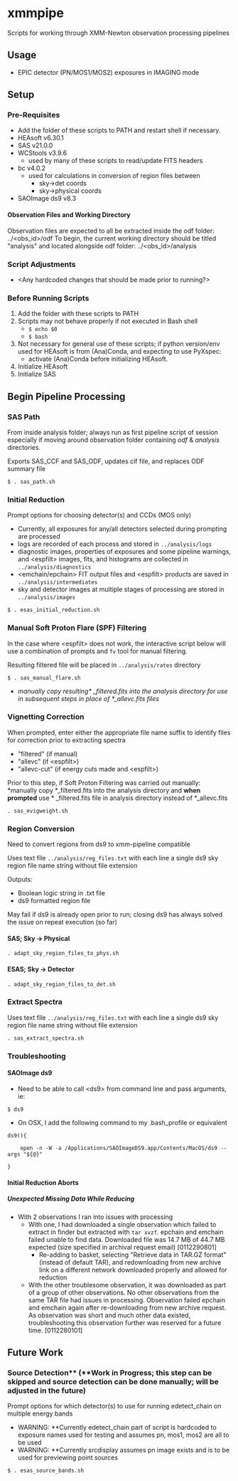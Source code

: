 # xmmpipe

Scripts for working through XMM-Newton observation processing pipelines

## Usage
- EPIC detector (PN/MOS1/MOS2) exposures in IMAGING mode
## Setup
### Pre-Requisites
- Add the folder of these scripts to PATH and restart shell if necessary.
- HEAsoft v6.30.1
- SAS v21.0.0
- WCStools v3.9.6
	- used by many of these scripts to read/update FITS headers
- bc v4.0.2
	- used for calculations in conversion of region files between
		- sky->det coords
		- sky->physical coords
- SAOImage ds9 v8.3
#### Observation Files and Working Directory
Observation files are expected to all be extracted inside the odf folder: ../<obs_id>/odf
To begin, the current working directory should be titled "analysis" and located alongside odf folder: ../<obs_id>/analysis

### Script Adjustments
- \<Any hardcoded changes that should be made prior to running?>
### Before Running Scripts
1. Add the folder with these scripts to PATH
2. Scripts may not behave properly if not executed in Bash shell
	- ```$ echo $0```
	- ```$ bash```
3. Not necessary for general use of these scripts; if python version/env used for HEAsoft is from (Ana)Conda, and expecting to use PyXspec:
	- activate (Ana)Conda before initializing HEAsoft.
4. Initialize HEAsoft
5. Initialize SAS

## Begin Pipeline Processing

### SAS Path
From inside analysis folder; always run as first pipeline script of session especially if moving around observation folder containing *odf* & *analysis* directories. 

Exports SAS_CCF and SAS_ODF, updates cif file, and replaces ODF summary file
```
$ . sas_path.sh
```

### Initial Reduction
Prompt options for choosing detector(s) and CCDs (MOS only)
- Currently, all exposures for any/all detectors selected during prompting are processed
- logs are recorded of each process and stored in ```../analysis/logs```
- diagnostic images, properties of exposures and some pipeline warnings, and \<espfilt\> images, fits, and histograms are collected in ```../analysis/diagnostics```
- <emchain/epchain\> FIT output files and \<espfilt\> products are saved in ```../analysis/intermediates```
- sky and detector images at multiple stages of processing are stored in ```../analysis/images```
```
$ . esas_initial_reduction.sh
```

### Manual Soft Proton Flare (SPF) Filtering
In the case where \<espfilt\> does not work, the interactive script below will use a combination of prompts and ```fv``` tool for manual filtering.

Resulting filtered file will be placed in ```../analysis/rates``` directory

```
$ . sas_manual_flare.sh
```
* *manually copy resulting\* _filtered.fits into the analysis directory for use in subsequent steps in place of \*_allevc.fits files*

### Vignetting Correction
When prompted, enter either the appropriate file name suffix to identify files for correction prior to extracting spectra
- "filtered" (if manual)
- "allevc" (if \<espfilt\>)
- "allevc-cut" (if energy cuts made and \<espfilt\>)

Prior to this step, if Soft Proton Filtering was carried out manually:
*manually copy \*_filtered.fits into the analysis directory and **when prompted** use \* _filtered.fits file in analysis directory instead of \*_allevc.fits

```
. sas_evigweight.sh
```

### Region Conversion
Need to convert regions from ds9 to xmm-pipeline compatible

Uses text file ```../analysis/reg_files.txt``` with each line a single ds9 sky region file name string without file extension

Outputs:
- Boolean logic string in .txt file
- ds9 formatted region file

May fail if ds9 is already open prior to run; closing ds9 has always solved the issue on repeat execution (so far)

#### SAS; Sky -> Physical
```
. adapt_sky_region_files_to_phys.sh
```
#### ESAS; Sky -> Detector
```
. adapt_sky_region_files_to_det.sh
```

### Extract Spectra
Uses text file ```../analysis/reg_files.txt``` with each line a single ds9 sky region file name string without file extension
```
. sas_extract_spectra.sh
```
### Troubleshooting
#### SAOImage ds9
- Need to be able to call \<ds9\> from command line and pass arguments, ie:
```
$ ds9
```
- On OSX, I add the following command to my .bash_profile or equivalent
```
ds9(){
	
	open -n -W -a /Applications/SAOImageDS9.app/Contents/MacOS/ds9 --args "${@}"

}
```
#### Initial Reduction Aborts
##### Unexpected Missing Data While Reducing
- With 2 observations I ran into issues with processing
	- With one, I had downloaded a single observation which failed to extract in finder but extracted with ```tar xvzf```. epchain and emchain failed unable to find data. Downloaded file was 14.7 MB of 44.7 MB expected (size specified in archival request email) [0112290801]
		- Re-adding to basket, selecting "Retrieve data in TAR.GZ format" (instead of default TAR), and redownloading from new archive link on a different network downloaded properly and allowed for reduction
	- With the other troublesome observation, it was downloaded as part of a group of other observations. No other observations from the same TAR file had issues in processing. Observation failed epchain and emchain again after re-downloading from new archive request. As observation was short and much other data existed, troubleshooting this observation further was reserved for a future time. [0112280101]

## Future Work
### Source Detection\*\* (\*\*Work in Progress; this step can be skipped and source detection can be done manually; will be adjusted in the future)
Prompt options for which detector(s) to use for running edetect_chain on multiple energy bands
- WARNING: \*\*Currently edetect_chain part of script is hardcoded to exposure names used for testing and assumes pn, mos1, mos2 are all to be used
- WARNING: \*\*Currently srcdisplay assumes pn image exists and is to be used for previewing point sources
```
$ . esas_source_bands.sh
```
